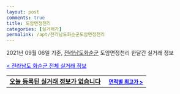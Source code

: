```yaml
---
layout: post
comments: true
title: 도암면정천리
categories: [실거래가]
permalink: /apt/전라남도화순군도암면정천리
---
```


2021년 09월 06일 기준, <a href="/apt/전라남도화순군">전라남도화순군</a> 도암면정천리 한달간 실거래 정보

<a style="color: blue;" href="/apt/전라남도화순군">< 전라남도 화순군 전체 실거래 정보</a>
<!---- start ---->
<table>
  <tr>
    <td colspan="4" style="font-weight: bold;"><a href="/apt/전라남도화순군도암면정천리{name_without_space}">오늘 등록된 실거래 정보가 없습니다</a> &nbsp;&nbsp;&nbsp; <a style="color: blue; font-size: smaller;" href="/apt/전라남도화순군도암면정천리{name_without_space}">면적별 최고가 ></a></td>
  </tr>
    
</table>
<!---- end ---->
    